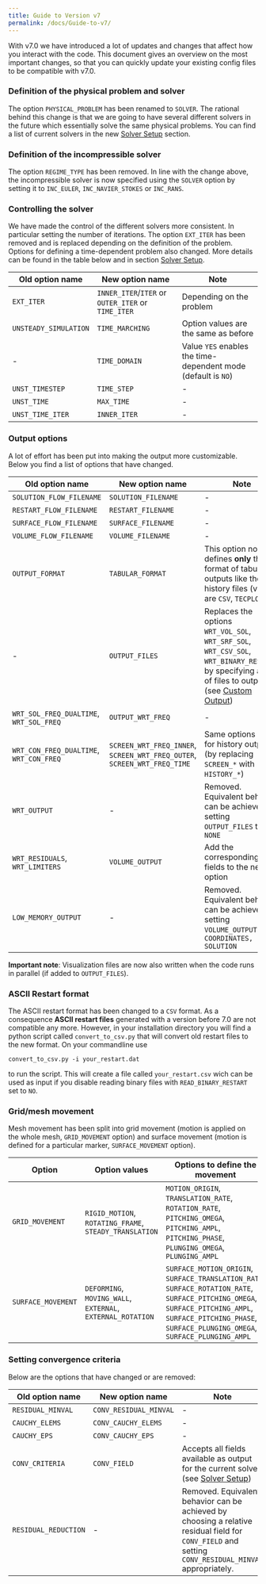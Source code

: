 ```yaml
---
title: Guide to Version v7
permalink: /docs/Guide-to-v7/
---
```


With v7.0 we have introduced a lot of updates and changes that affect how you interact with the code. This document gives an overview on the most important changes, so that you can quickly update your existing config files to be compatible with v7.0. 

### Definition of the physical problem and solver ###

The option `PHYSICAL_PROBLEM` has been renamed to `SOLVER`. The rational behind this change is that we are going to have several different solvers in the future which essentially solve the same physical problems. You can find a list of current solvers in the new [Solver Setup](/docs/Solver-Setup) section.

### Definition of the incompressible solver ###

The option `REGIME_TYPE` has been removed. In line with the change above, the incompressible solver is now specified using the `SOLVER` option by setting it to `INC_EULER`, `INC_NAVIER_STOKES` or `INC_RANS`.

### Controlling the solver ###

We have made the control of the different solvers more consistent. In particular setting the number of iterations. The option `EXT_ITER` has been removed and is replaced depending on the definition of the problem. Options for defining a time-dependent problem also changed. More details can be found in the table below and in section [Solver Setup](/docs/Solver-Setup).

| Old option name | New option name | Note
| --- | --- | --- |
| `EXT_ITER` | `INNER_ITER`/`ITER` or `OUTER_ITER` or `TIME_ITER`|  Depending on the problem
| `UNSTEADY_SIMULATION` | `TIME_MARCHING` | Option values are the same as before |
| - | `TIME_DOMAIN` | Value `YES` enables the time-dependent mode (default is `NO`) |
| `UNST_TIMESTEP` | `TIME_STEP` | - |
| `UNST_TIME` | `MAX_TIME` | - |
| `UNST_TIME_ITER` | `INNER_ITER` | - |

### Output options ###

A lot of effort has been put into making the output more customizable. Below you find a list of options that have changed.

| Old option name | New option name | Note
| --- | --- | --- |
| `SOLUTION_FLOW_FILENAME` | `SOLUTION_FILENAME` | - |
| `RESTART_FLOW_FILENAME` | `RESTART_FILENAME` | - |
| `SURFACE_FLOW_FILENAME` | `SURFACE_FILENAME` | - |
| `VOLUME_FLOW_FILENAME` | `VOLUME_FILENAME` | - |
| `OUTPUT_FORMAT` | `TABULAR_FORMAT` | This option now defines **only** the format of tabular outputs like the history files (values are `CSV`, `TECPLOT`) |
| - | `OUTPUT_FILES` | Replaces the options `WRT_VOL_SOL`, `WRT_SRF_SOL`, `WRT_CSV_SOL`, `WRT_BINARY_RESTART`, by specifying a list of files to output (see [Custom Output](/docs/Custom-Output))|
| `WRT_SOL_FREQ_DUALTIME`,  `WRT_SOL_FREQ` |  `OUTPUT_WRT_FREQ` | - |
| `WRT_CON_FREQ_DUALTIME`,  `WRT_CON_FREQ` |  `SCREEN_WRT_FREQ_INNER`, `SCREEN_WRT_FREQ_OUTER`, `SCREEN_WRT_FREQ_TIME` | Same options exist for history output (by replacing `SCREEN_*` with `HISTORY_*`) |
| `WRT_OUTPUT`|  - | Removed. Equivalent behavior can be achieved by setting `OUTPUT_FILES` to `NONE` |
| `WRT_RESIDUALS`, `WRT_LIMITERS` | `VOLUME_OUTPUT`| Add the corresponding fields to the new option | 
| `LOW_MEMORY_OUTPUT` | - | Removed. Equivalent behavior can be achieved by setting `VOLUME_OUTPUT` to `COORDINATES, SOLUTION`|

**Important note**: Visualization files are now also written when the code runs in parallel (if added to `OUTPUT_FILES`). 

### ASCII Restart format ###

The ASCII restart format has been changed to a `CSV` format. As a consequence **ASCII restart files** generated with a version before 7.0 are not compatible any more. However, in your installation directory you will find a python script called `convert_to_csv.py` that will convert old restart files to the new format. On your commandline use
```
convert_to_csv.py -i your_restart.dat
```
to run the script. This will create a file called `your_restart.csv` wich can be used as input if you disable reading binary files with `READ_BINARY_RESTART` set to `NO`.

### Grid/mesh movement ###

Mesh movement has been split into grid movement (motion is applied on the whole mesh, `GRID_MOVEMENT` option) and surface movement (motion is defined for a particular marker, `SURFACE_MOVEMENT` option).

| Option | Option values | Options to define the movement|
| --- | --- | --- |
|`GRID_MOVEMENT`| `RIGID_MOTION`, `ROTATING_FRAME`, `STEADY_TRANSLATION` | `MOTION_ORIGIN`, `TRANSLATION_RATE`, `ROTATION_RATE`, `PITCHING_OMEGA`, `PITCHING_AMPL`, `PITCHING_PHASE`, `PLUNGING_OMEGA`, `PLUNGING_AMPL`
| `SURFACE_MOVEMENT` | `DEFORMING`, `MOVING_WALL`, `EXTERNAL`, `EXTERNAL_ROTATION` | `SURFACE_MOTION_ORIGIN`, `SURFACE_TRANSLATION_RATE`, `SURFACE_ROTATION_RATE`, `SURFACE_PITCHING_OMEGA`, `SURFACE_PITCHING_AMPL`, `SURFACE_PITCHING_PHASE`, `SURFACE_PLUNGING_OMEGA`, `SURFACE_PLUNGING_AMPL`


### Setting convergence criteria ###
Below are the options that have changed or are removed:

| Old option name | New option name | Note
| --- | --- | --- |
| `RESIDUAL_MINVAL` | `CONV_RESIDUAL_MINVAL` | - |
| `CAUCHY_ELEMS` | `CONV_CAUCHY_ELEMS` | - |
| `CAUCHY_EPS` | `CONV_CAUCHY_EPS` | - |
| `CONV_CRITERIA` | `CONV_FIELD` | Accepts all fields available as output for the current solver (see [Solver Setup](/docs/Solver-Setup#setting-convergence-critera))|
| `RESIDUAL_REDUCTION` | - | Removed. Equivalent behavior can be achieved by choosing a relative residual field for `CONV_FIELD` and setting `CONV_RESIDUAL_MINVAL` appropriately. 


